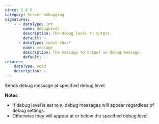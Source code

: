 ```yaml
---
since: 2.4.0
category: Server Debugging
signatures:
    - - dataType: int
        name: debugLevel
        description: The debug level to output.
        default: ~
      - dataType: const char*
        name: message
        description: The message to output as debug message.
        default: ~
returns:
    dataType: void
    description: ~
---
```


Sends debug message at specified debug level. 

**Notes**

- If debug level is set to `0`, debug messages will appear regardless of debug settings.
- Otherwise they will appear at or below the specified debug level.
